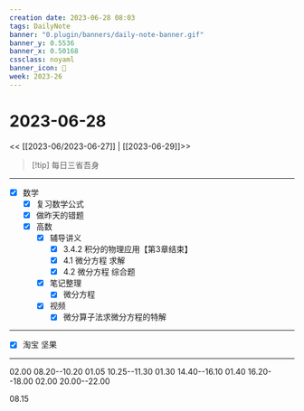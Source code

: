 ```yaml
---
creation date: 2023-06-28 08:03
tags: DailyNote
banner: "0.plugin/banners/daily-note-banner.gif"
banner_y: 0.5536
banner_x: 0.50168
cssclass: noyaml
banner_icon: 💌
week: 2023-26
---
```


# 2023-06-28

<< [[2023-06/2023-06-27]] | [[2023-06-29]]>>

> [!tip] 每日三省吾身
> 

---

- [x] 数学
	- [x] 复习数学公式
	- [x] 做昨天的错题
	- [x] 高数
		- [x] 辅导讲义
			- [x] 3.4.2 积分的物理应用【第3章结束】
			- [x] 4.1 微分方程 求解
			- [x] 4.2 微分方程 综合题
		- [x] 笔记整理
			- [x] 微分方程
		- [x] 视频
			- [x] 微分算子法求微分方程的特解

---

- [x] 淘宝 坚果

---

02.00 08.20--10.20
01.05 10.25--11.30
01.30 14.40--16.10
01.40 16.20--18.00
02.00 20.00--22.00

08.15